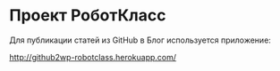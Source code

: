 Проект РоботКласс
=================

Для публикации статей из GitHub в Блог используется приложение:

http://github2wp-robotclass.herokuapp.com/